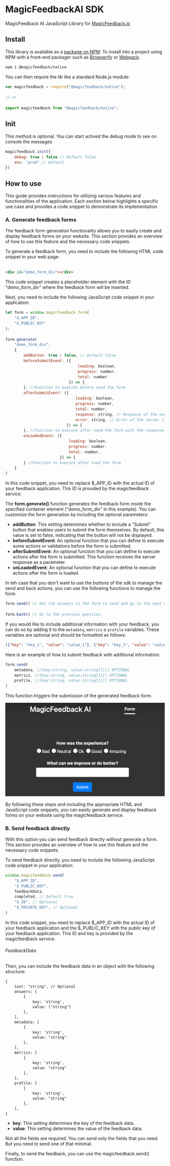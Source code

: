 # MagicFeedbackAI SDK

MagicFeedback AI JavaScript Library for [MagicFeedback.io](https://magicfeedback.io/)

## Install

This library is available as a [package on NPM](https://www.npmjs.com/package/@magicfeedback/native). To install into a
project using NPM with a front-end packager such as [Browserify](http://browserify.org/)
or [Webpack](https://webpack.github.io/):

```sh
npm i @magicfeedback/native
```

You can then require the lib like a standard Node.js module:

```js
var magicfeedback = require("@magicfeedback/native");

// or

import magicfeedback from "@magicfeedback/native";

```

## Init

This method is optional. You can start actived the debug mode to see on console the messages

```js
magicfeedback.init({
    debug: true | false // Default false
    env: "prod" // Default 
})

```

## How to use

This guide provides instructions for utilizing various features and functionalities of the application. Each section
below highlights a specific use case and provides a code snippet to demonstrate its implementation.

### A. Generate feedback forms

The feedback form generation functionality allows you to easily create and display feedback forms on your website. This
section provides an overview of how to use this feature and the necessary code snippets.

To generate a feedback form, you need to include the following HTML code snippet in your web page:

```html

<div id="demo_form_div"></div>
```

This code snippet creates a placeholder element with the ID "demo_form_div" where the feedback form will be inserted.

Next, you need to include the following JavaScript code snippet in your application:

```js
let form = window.magicfeedback.form(
    "$_APP_ID",
    "$_PUBLIC_KEY"
);

form.generate(
    "demo_form_div",
    {
        addButton: true | false, // Default false
        beforeSubmitEvent: ({
                                loading: boolean,
                                progress: number,
                                total: number
                            }) => {
        }, //Function to execute before send the form
        afterSubmitEvent: ({
                               loading: boolean,
                               progress: number,
                               total: number,
                               response: string, // Response of the server if everything is ok
                               error: string, // Error of the server if something is wrong
                           }) => {
        }, //Function to execute after send the form with the response
        onLoadedEvent: ({
                            loading: boolean,
                            progress: number,
                            total: number,
                        }) => {
        } //Function to execute after load the form
    }
)
```

In this code snippet, you need to replace $_APP_ID with the actual ID of your feedback application. This ID is provided
by the magicfeedback service.

The **form.generate()** function generates the feedback form inside the specified container element ("demo_form_div" in
this example). You can customize the form generation by including the optional parameters:

* **addButton**: This setting determines whether to include a "Submit" button that enables users to submit the form
  themselves. By default, this value is set to false, indicating that the button will not be displayed.
* **beforeSubmitEvent**: An optional function that you can define to execute some actions or validations before the form
  is submitted.
* **afterSubmitEvent**: An optional function that you can define to execute actions after the form is submitted. This
  function receives the server response as a parameter.
* **onLoadedEvent**: An optional function that you can define to execute actions after the form is loaded.

In teh case that you don't want to use the buttons of the sdk to manage the send and back actions, you can use the
following functions to manage the form.

```js 
form.send() // Get the answers in the form to send and go to the next question or finish.

form.back() // Go to the previous question.
```


If you would like to include additional information with your feedback, you can do so by adding it to the `metadata`, `metrics` o `profile` variables. These variables are optional and should be formatted as follows:

```json
[{"key": "key_1", "value": "value_1"}, {"key": "key_2", "value": "value_2"}, ...]
```

Here is an example of how to submit feedback with additional information:

```js
form.send(
    metadata, //{key:string, value:string[]}[] OPTIONAL
    metrics, //{key:string, value:string[]}[] OPTIONAL
    profile, //{key:string, value:string[]}[] OPTIONAL
)
```

This function triggers the submission of the generated feedback form.

![](./public/A_form.png)

By following these steps and including the appropriate HTML and JavaScript code snippets, you can easily generate and
display feedback forms on your website using the magicfeedback service.

### B. Send feedback directly

With this option you can send feedback directly without generate a form. This section provides an overview of how to use
this feature and the necessary code snippets.

To send feedback directly, you need to include the following JavaScript code snippet in your application:

```js 
window.magicfeedback.send(
    "$_APP_ID",
    "$_PUBLIC_KEY",
    feedbackData,
    completed, // Default true
    "$_ID", // Optional
    "$_PRIVATE_KEY", // Optional
)
```

In this code snippet, you need to replace $_APP_ID with the actual ID of your feedback application and the $_PUBLIC_KEY
with the public key of your feedback application. This ID and key is provided by the magicfeedback service.

###### FeedbackData

Then, you can include the feedback data in an object with the following structure:

    {
        text: "string", // Optional
        answers: [
            {
                key: 'string',
                value: ["string"]
            },
        ],
        metadata: [
            {
                key: 'string',
                value: "string"
            },
        ],
        metrics: [
            {
                key: 'string',
                value: "string"
            },
        ],
        profile: [
            {
                key: 'string',
                value: "string"
            },
        ],
    }

* **key**: This setting determines the key of the feedback data.
* **value**: This setting determines the value of the feedback data.

Not all the fields are required. You can send only the fields that you need. But you need to send one of that minimal.

Finally, to send the feedback, you can use the magicfeedback.send() function.
